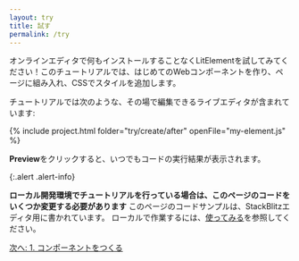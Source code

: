 ```yaml
---
layout: try
title: 試す
permalink: /try
---
```


<!-- original:
Try LitElement in live-editable code without installing anything. Build your first component, use it in a web page, and add style with CSS. 

This tutorial has live code samples that you can edit, like this:
-->

オンラインエディタで何もインストールすることなくLitElementを試してみてください！このチュートリアルでは、はじめてのWebコンポーネントを作り、ページに組み入れ、CSSでスタイルを追加します。

チュートリアルでは次のような、その場で編集できるライブエディタが含まれています:

{% include project.html folder="try/create/after" openFile="my-element.js" %}

<!-- original:
Click **Preview** at any time to see your code in action. 

{:.alert .alert-info}
<div>

**If you're doing the tutorial in your local development environment, you'll need to make some changes to the code on this page.** The code samples on this page are written for the live StackBlitz editor. To work locally, see the [Getting Started page](start). 

</div>

[Next: 1. Create a component](/try/create)
-->
**Preview**をクリックすると、いつでもコードの実行結果が表示されます。

{:.alert .alert-info}
<div>

**ローカル開発環境でチュートリアルを行っている場合は、このページのコードをいくつか変更する必要があります** このページのコードサンプルは、StackBlitzエディタ用に書かれています。 ローカルで作業するには、[使ってみる](start)を参照してください。

</div>

[次へ: 1. コンポーネントをつくる](/try/create)
